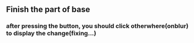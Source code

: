 ## Finish the part of base
### after pressing the button, you should click otherwhere(onblur) to display the change(fixing...)